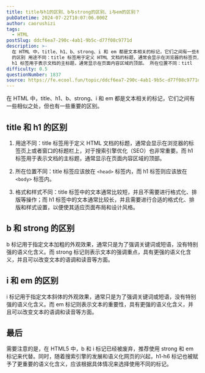 ```yaml
---
title: title与h1的区别、b与strong的区别、i与em的区别？
pubDatetime: 2024-07-22T10:07:06.000Z
author: caorushizi
tags:
  - HTML
postSlug: ddcf6ea7-290c-4ab1-9b5c-d77f08c9771d
description: >-
  在 HTML 中，title、h1、b、strong、i 和 em 都是文本相关的标记，它们之间有一些相似之处，但也有一些重要的区别。 title 和 h1
  的区别 用途不同：title 标签用于定义 HTML 文档的标题，通常会显示在浏览器的标签页上或者窗口的标题栏上，对于搜索引擎优化（SEO）也非常重要。而
  h1 标签用于表示文档的主标题，通常显示在页面内容区域的顶部。 所在位置不同：titl
difficulty: 0.5
questionNumber: 1837
source: https://fe.ecool.fun/topic/ddcf6ea7-290c-4ab1-9b5c-d77f08c9771d
---
```


在 HTML 中，title、h1、b、strong、i 和 em 都是文本相关的标记，它们之间有一些相似之处，但也有一些重要的区别。

## title 和 h1 的区别

1. 用途不同：title 标签用于定义 HTML 文档的标题，通常会显示在浏览器的标签页上或者窗口的标题栏上，对于搜索引擎优化（SEO）也非常重要。而 h1 标签用于表示文档的主标题，通常显示在页面内容区域的顶部。

2. 所在位置不同：title 标签应该放在 `<head>` 标签内，而 h1 标签则应该放在 `<body>` 标签内。

3. 格式和样式不同：title 标签中的文本通常比较短，并且不需要进行格式化、排版等操作；而 h1 标签中的文本通常比较长，并且需要进行合适的格式化、排版和样式设置，以便使其适应页面布局和设计风格。

## b 和 strong 的区别

b 标记用于指定文本加粗的外观效果，通常只是为了强调关键词或短语，没有特别强的语义化含义。而 strong 标记则表示文本的强调重点，具有更强的语义化含义，并且可以改变文本的语调和读音等方面。

## i 和 em 的区别

i 标记用于指定文本斜体的外观效果，通常只是为了强调关键词或短语，没有特别强的语义化含义。而 em 标记则表示文本的重要性，具有更强的语义化含义，并且可以改变文本的语调和读音等方面。

## 最后

需要注意的是，在 HTML5 中，b 和 i 标记已经被废弃，推荐使用 strong 和 em 标记来代替。同时，随着搜索引擎的发展和语义化网页的兴起，h1-h6 标记也被赋予了更重要的语义化含义，应该根据具体情况来选择使用不同的标记。
